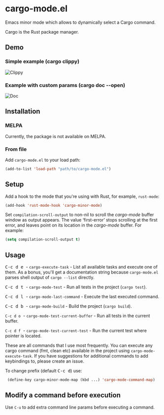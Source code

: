 # cargo-mode.el

Emacs minor mode which allows to dynamically select a Cargo command.

Cargo is the Rust package manager.

## Demo

### Simple example (cargo clippy)

![Clippy](demo/demo1.gif)

### Example with custom params (cargo doc --open)

![Doc](demo/demo2.gif)

## Installation

### MELPA

Currently, the package is not available on MELPA.

### From file

Add `cargo-mode.el` to your load path:

``` lisp
(add-to-list 'load-path "path/to/cargo-mode.el")
```

## Setup

Add a hook to the mode that you're using with Rust, for example, `rust-mode`:

``` lisp
(add-hook 'rust-mode-hook 'cargo-minor-mode)
```

Set `compilation-scroll-output` to non-nil to scroll the *cargo-mode* buffer window as output appears. The value ‘first-error’ stops scrolling at the first error, and leaves point on its location in the *cargo-mode* buffer. For example:

``` lisp
(setq compilation-scroll-output t)
```

## Usage

<kbd> C-c d e </kbd> - `cargo-execute-task` - List all available tasks and execute one of them.  As a bonus, you'll get a documentation string because `cargo-mode.el` parses shell output of `cargo --list` directly.

<kbd> C-c d t </kbd> - `cargo-mode-test` - Run all tests in the project (`cargo test`).

<kbd> C-c d l </kbd> - `cargo-mode-last-command` - Execute the last executed command.

<kbd> C-c d b </kbd> - `cargo-mode-build` - Build the project (`cargo build`).


<kbd> `C-c d o` </kbd> - `cargo-mode-test-current-buffer` - Run all tests in the current buffer.

<kbd> `C-c d f` </kbd> - `cargo-mode-test-current-test` - Run the current test where pointer is located.


These are all commands that I use most frequently. You can execute any cargo command (fmt, clean etc) available in the project using `cargo-mode-execute-task`. If you have suggestions for additional commands to add keybindings to, please create an issue.

To change prefix (default <kbd>C-c d</kbd>) use:

```el
 (define-key cargo-minor-mode-map (kbd ...) 'cargo-mode-command-map)
```

## Modify a command before execution

Use `C-u` to add extra command line params before executing a command.
